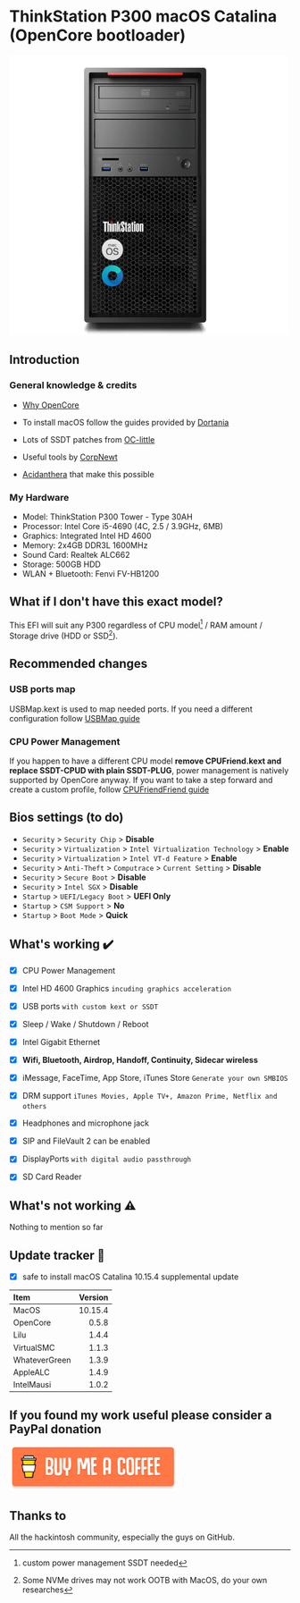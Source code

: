 # ThinkStation P300 macOS Catalina (OpenCore bootloader)

<img src="/Images/p300.png" alt="ThinkStation P300" height="500">

## Introduction

### General knowledge & credits

* [Why OpenCore](https://dortania.github.io/OpenCore-Desktop-Guide/#advantages-of-opencore)

- To install macOS follow the guides provided by [Dortania](https://dortania.github.io)

- Lots of SSDT patches from [OC-little](https://translate.google.it/translate?sl=zh-CN&tl=en&u=https%3A%2F%2Fgithub.com%2Fdaliansky%2FOC-little)

- Useful tools by [CorpNewt](https://github.com/corpnewt)

- [Acidanthera](https://github.com/acidanthera) that make this possible


### My Hardware

* Model: ThinkStation P300 Tower - Type 30AH
* Processor: Intel Core i5-4690 (4C, 2.5 / 3.9GHz, 6MB)
* Graphics: Integrated Intel HD 4600
* Memory: 2x4GB DDR3L 1600MHz
* Sound Card: Realtek ALC662
* Storage: 500GB HDD
* WLAN + Bluetooth: Fenvi FV-HB1200


## What if I don't have this exact model?


This EFI will suit any P300 regardless of CPU model[^1] / RAM amount / Storage drive (HDD or SSD[^2]).

[^1]: custom power management SSDT needed

[^2]: Some NVMe drives may not work OOTB with MacOS, do your own researches

## Recommended changes

### USB ports map

USBMap.kext is used to map needed ports. If you need a different configuration follow [USBMap guide](https://github.com/corpnewt/USBMap)

### CPU Power Management
If you happen to have a different CPU model **remove CPUFriend.kext and replace SSDT-CPUD with plain SSDT-PLUG**, power management is natively supported by OpenCore anyway. If you want to take a step forward and create a custom profile, follow [CPUFriendFriend guide](https://github.com/corpnewt/CPUFriendFriend)

## Bios settings (to do)

* `Security` > `Security Chip` > **Disable**
* `Security` > `Virtualization` > `Intel Virtualization Technology` > **Enable**
* `Security` > `Virtualization` > `Intel VT-d Feature` > **Enable**
* `Security` > `Anti-Theft` > `Computrace` > `Current Setting` > **Disable**
* `Security` > `Secure Boot` > **Disable**
* `Security` > `Intel SGX` > **Disable**
* `Startup` > `UEFI/Legacy Boot` > **UEFI Only**
* `Startup` > `CSM Support` > **No**
* `Startup` > `Boot Mode` > **Quick**

## What's working ✔️

- [x] CPU Power Management

- [x] Intel HD 4600 Graphics `incuding graphics acceleration`

- [x] USB ports `with custom kext or SSDT`

- [x] Sleep / Wake / Shutdown / Reboot

- [x] Intel Gigabit Ethernet

- [x] **Wifi, Bluetooth, Airdrop, Handoff, Continuity, Sidecar wireless**

- [x] iMessage, FaceTime, App Store, iTunes Store `Generate your own SMBIOS`

- [x] DRM support `iTunes Movies, Apple TV+, Amazon Prime, Netflix and others`

- [x] Headphones and microphone jack

- [x] SIP and FileVault 2 can be enabled

- [x] DisplayPorts `with digital audio passthrough`

- [x] SD Card Reader


## What's not working ⚠️

Nothing to mention so far

## Update tracker 🔄

- [x] safe to install macOS Catalina‌ 10.15.4 supplemental update


| Item | Version |
| :--- | ---: |
| MacOS | 10.15.4 |
| OpenCore | 0.5.8 |
| Lilu | 1.4.4 |
| VirtualSMC | 1.1.3 |
| WhateverGreen | 1.3.9 |
| AppleALC | 1.4.9 |
| IntelMausi | 1.0.2 |


## If you found my work useful please consider a PayPal donation

<a href="https://www.paypal.com/cgi-bin/webscr?cmd=_s-xclick&hosted_button_id=Y5BE5HYACDERG&source=url" target="_blank"><img src="/Images/buymeacoffee.png" alt="Buy Me A Coffee" width="300" ></a>

## Thanks to

All the hackintosh community, especially the guys on GitHub.

